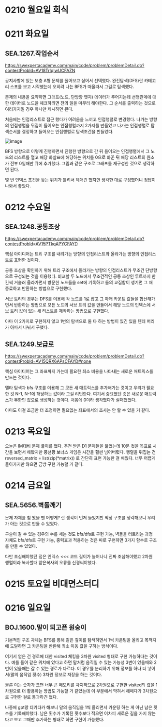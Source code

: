 # 0210 월요일 회식

# 0211 화요일 
## SEA.1267.작업순서

https://swexpertacademy.com/main/code/problem/problemDetail.do?contestProbId=AV18TrIqIwUCFAZN

공지사항에 있는 보충 A형 문제를 풀어보고 싶어서 선택했다.
완전탐색(DFS)란 카테고리 스포를 보고 시작했는데
오히려 나는 BFS가 떠올라서 그걸로 탐색했다.

문제의 내용을 요약하면
그래프(노드, 단방향 엣지) 데이터가 주어지는데 
선행관계에 대한 데이터로 노드을 체크하려면 전의 일을 마무리 해야한다.
그 순서를 출력하는 것으로 여러가지일 경우 하나만 제시하면 된다.

처음에는 인접리스트로 접근 했다가 어려움을 느끼고 인접행렬로 변경했다.
나가는 방향의 인접행렬을 뒤집어  들어오는 인접행렬까지 2가지를 만들었고
나가는 인접행렬로 탐색순서를 결정하고
들어오는 인접행렬로 탐색조건을 만들었다.

![image](https://github.com/user-attachments/assets/320e2b74-8a8f-43f3-9a15-bf38938aa669)

BFS 방향으로 이렇게 진행하면서
진행한 방향으로 간 뒤 들어오는 인접행렬에서 그 노드의 리스트를 열고
해당 화살표에 해당하는 위치를 0으로 바꾼 뒤 
해당 리스트의 원소가 전부 0일때만 큐에 추가했다.
그림과 같은 구조로 그래프를 재구성한 것으로 생각하면 된다.

몇 번 인덱스 조건을 놓는 위치가 틀려서 헤매긴 했지만 
생각한 대로 구성했더니 정답이 나와서 좋았다.

# 0212 수요일
## SEA.1248.공통조상

https://swexpertacademy.com/main/code/problem/problemDetail.do?contestProbId=AV15PTkqAPYCFAYD

핵심 아이디어는 
트리 구조를 내려가는 방향의 인접리스트와 올라가는 방향의 인접리스트로 표현한 것이다.

공통 조상을 확인하기 위해
트리 구조에서 올라가는 방향의 인접리스트가 
무조건 단방향으로 구성되는 것을 이용했다.
비교할 두 노드에서 무조건적인 공통 조상인 루트까지 한칸씩 거슬러 올라가면서 
방문한 노드들을 set에 기록하고
둘의 교집합이 생기면 그 때 종료하고 반환하는 방법으로 구현했다.

서브 트리의 경우는 DFS를 이용해
각 노드를 1로 잡고 그 아래 카운트 값들을 합산해가면서 반환하는 방법으로
모든 노드의 서브 트리 값을 만들어서 
해당 노드의 인덱스에 서브 트리 값이 있는 새 리스트를 제작하는 방법으로 구현했다.

아마 이 2가지로 구현하지 않고 1번의 탐색으로 둘 다 하는 방법이 있긴 있을 텐데
머리가 아파서 나눠서 구했다.

## SEA.1249.보급로

https://swexpertacademy.com/main/code/problem/problemDetail.do?contestProbId=AV15QRX6APsCFAYD#none

핵심 아이디어는
그 좌표까지 가는데 필요한 최소 비용을 나타내는 새로운 매트릭스를 만드는 것이다.

델타 탐색과 bfs 구조를 이용해 그 모든 새 매트릭스를 추가해가는 것이고
우리가 필요한 것 N-1, N-1에 해당하는 값이라 그걸 리턴한다.
여기서 중요했던 것은 새로운 매트릭스가 무한인 값으로 생성하는 것이다.
처음에 0이라 생각했다가 실패했었다.

아마도 이걸 조금만 더 조정하면 필요없는 좌표에서의 조사는 안 할 수 있을 거 같다.

# 0213 목요일
오늘은 IM대비 문제 풀이를 했다.
추천 받은 D1 문제들을 풀었는데 10분 컷을 목표로 시간을 보면서 해봤지만
풍선팡 보너스 게임은 시간을 훨씬 넘어버렸다.
행렬을 뒤집는 건  reversed_matrix = list(zip(*matrix)) 로 간단히 표현 가능한 걸 배웠다.
너무 어렵게 돌아가지만 않으면 금방 구현 가능할 거 같다. 

# 0214 금요일
## SEA.5656.벽돌깨기

문제 자체를 첨 봤을 땐 어떻게? 란 생각이 먼저 들었지만
막상 구조를 생각해보니 우리가 아는 것으로 만들 수 있었다.

구슬이 갈 수 있는 경우의 수를 세는 것도 bfs/dfs로 구현 가능,
벽돌을 터트리는 과정 자체도 bfs/dfs로 구현 가능,
중력효과 적용하는 것은 따로 구현하면
3가지 함수로 구조를 만들 수 있었다.

다만 조심해야했던 점은 인덱스 <<< 코드 길이가 늘어나니 진짜 조심해야했고
2차원 행렬이라 복사할때 얕은복사의 오류를 신경써야했다.

# 0215 토요일 비대면스터디

# 0216 일요일
## BOJ.1600.말이 되고픈 원숭이
기본적인 구조 자체는
BFS를 통해 같은 깊이를 탐색하면서 1씩 카운팅을 올리고 
목적지에 도달하면 그 카운팅을 반환해 최소 이동 값을 구하는 방식이다.

여기서 얻은 건 경로에 대한 visited 체킹을
3차원 visited 형태로 구현 가능하다는 것이다.
예를 들어 같은 위치에 있다고 하면
말처럼 움직일 수 있는 가능성 3번이 있을때와 2번이 있을때는
갈 수 있는 경로가 다르다.
이 경우를 분리하기 위해 정보를 하나 더 넣어서(말의 움직임 횟수)
3차원 정보로 저장을 하는 것이다.

물론 이는 숫자가 크면 너무 큰 메모리를 차지하므로
2차원으로 구현한 visited의 값을 1차원으로 더 활용하는 방법도 가능할 거 같았는데
이 부분에서 막혀서 헤매다가 3차원으로 구현한 걸로 통과하긴 했다.

나중에 gpt랑 티키타카 해보니
말의 움직임을 1씩 올리면서 카운팅 하는 게 아닌
남은 횟수를 기록해야했다.
남은 횟수가 기록된 횟수보다 적으면 어차피 새로운 길을 가지 않는다고 보고
그때만 추가하는 형태로 하면 구현이 가능헀다.

